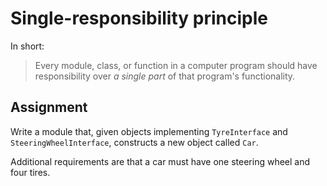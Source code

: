 # Single-responsibility principle

In short:

> Every module, class, or function in a computer program should have responsibility over _a single part_
> of that program's functionality.

## Assignment

Write a module that, given objects implementing `TyreInterface` and `SteeringWheelInterface`, constructs
a new object called `Car`.

Additional requirements are that a car must have one steering wheel and four tires.

